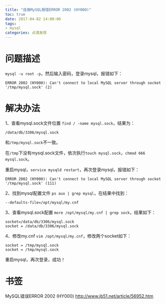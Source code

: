 ```yaml
---
title: "连接MySQL报错ERROR 2002 (HY000)"
toc: true
date: 2017-04-02 14:00:00
tags:
- mysql
categories: 点滴发现
---
```

# 问题描述
`mysql -u root -p`，然后输入密码，登录mysql，报错如下：

```
ERROR 2002 (HY000): Can't connect to local MySQL server through socket '/tmp/mysql.sock' (2)
```

<!--more-->

# 解决办法
1、查看mysql.sock文件位置
`find / -name mysql.sock`，结果为：

```
/data/db/3306/mysql.sock
```
和`/tmp/mysql.sock`不一致。

在`/tmp`下没有mysql.sock文件，依次执行`touch mysql.sock`，`chmod 666 mysql.sock`。

重启mysql，`service mysqld restart`，再次登录mysql，报错如下：
```
ERROR 2002 (HY000): Can't connect to local MySQL server through socket '/tmp/mysql.sock' (111)
```

2、找到mysql配置文件
`ps aux | grep mysql`，在结果中找到：
```
--defaults-file=/opt/mysql/my.cnf
```

3、查看mysql.sock配置
`more /opt/mysql/my.cnf | grep sock`，结果如下：
```
socket=/data/db/3306/mysql.sock
socket = /data/db/3306/mysql.sock
```

4、修改my.cnf
`vim /opt/mysql/my.cnf`，修改两个socket如下：
```
socket = /tmp/mysql.sock
socket = /tmp/mysql.sock
```

重启mysql，再次登录，成功！

# 书签
MySQL错误ERROR 2002 (HY000)
http://www.jb51.net/article/56952.htm